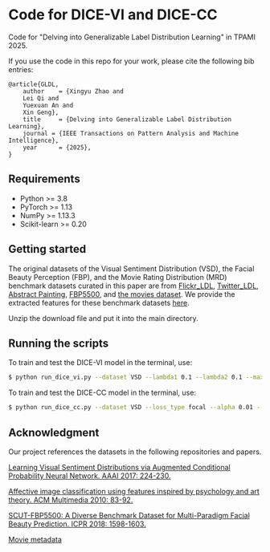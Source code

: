 # Code for DICE-VI and DICE-CC

Code for "Delving into Generalizable Label Distribution Learning" in TPAMI 2025.

If you use the code in this repo for your work, please cite the following bib entries:

```
@article{GLDL,
	author    = {Xingyu Zhao and
	Lei Qi and
	Yuexuan An and
	Xin Geng},
	title     = {Delving into Generalizable Label Distribution Learning},
	journal = {IEEE Transactions on Pattern Analysis and Machine Intelligence},
	year      = {2025},
}
```

## Requirements

- Python >= 3.8
- PyTorch >= 1.13
- NumPy >= 1.13.3
- Scikit-learn >= 0.20

## Getting started

The original datasets of the Visual Sentiment Distribution (VSD), the Facial Beauty Perception (FBP), and the Movie Rating Distribution (MRD) benchmark datasets curated in this paper are from [Flickr\_LDL](https://ojs.aaai.org/index.php/AAAI/article/view/10485), [Twitter\_LDL](https://ojs.aaai.org/index.php/AAAI/article/view/10485), [Abstract Painting](https://dl.acm.org/doi/10.1145/1873951.1873965), [FBP5500](https://ieeexplore.ieee.org/document/8546038/), and [the movies dataset](https://ieeexplore.ieee.org/document/8546038/).  We provide the extracted features for these benchmark datasets [here](https://drive.google.com/file/d/1TiSGynyw_yA3nYuzyg3VcID7twvB7L8F/view?usp=sharing). 

Unzip the download file and put it into the main directory.

## Running the scripts

To train and test the DICE-VI model in the terminal, use:

```bash
$ python run_dice_vi.py --dataset VSD --lambda1 0.1 --lambda2 0.1 --max_epoch 50 --batch_size 32 --lr 0.001 --adjust_lr True --device cuda:0 --seed 0
```


To train and test the DICE-CC model in the terminal, use:

```bash
$ python run_dice_cc.py --dataset VSD --loss_type focal --alpha 0.01 --max_epoch 50 --batch_size 32 --lr 0.001 --adjust_lr True --device cuda:0 --seed 0
```

## Acknowledgment

Our project references the datasets in the following repositories and papers.

[Learning Visual Sentiment Distributions via Augmented Conditional Probability Neural Network. AAAI 2017: 224-230.](https://ojs.aaai.org/index.php/AAAI/article/view/10485)

[Affective image classification using features inspired by psychology and art theory. ACM Multimedia 2010: 83-92.](https://dl.acm.org/doi/10.1145/1873951.1873965)

[SCUT-FBP5500: A Diverse Benchmark Dataset for Multi-Paradigm Facial Beauty Prediction. ICPR 2018: 1598-1603.](https://ieeexplore.ieee.org/document/8546038/)

[Movie metadata](https://www.kaggle.com/datasets/karrrimba/movie-metadatacsv/data)

